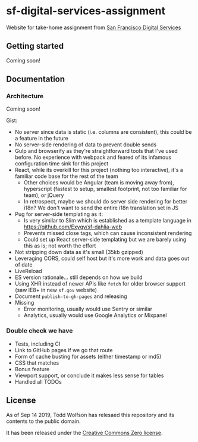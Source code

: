 # sf-digital-services-assignment
Website for take-home assignment from [San Francisco Digital Services][]

[San Francisco Digital Services]: https://digitalservices.sfgov.org/

## Getting started
Coming soon!

## Documentation
### Architecture
Coming soon!

Gist:

- No server since data is static (i.e. columns are consistent), this could be a feature in the future
- No server-side rendering of data to prevent double sends
- Gulp and browserify as they're straightforward tools that I've used before. No experience with webpack and feared of its infamous configuration time sink for this project
- React, while its overkill for this project (nothing too interactive), it's a familiar code base for the rest of the team
    - Other choices would be Angular (team is moving away from), hyperscript (fastest to setup, smallest footprint, not too familiar for team), or jQuery
    - In retrospect, maybe we should do server side rendering for better i18n? We don't want to send the entire i18n translation set in JS
- Pug for server-side templating as it:
    - Is very similar to Slim which is established as a template language in https://github.com/Exygy/sf-dahlia-web
    - Prevents missed close tags, which can cause inconsistent rendering
    - Could set up React server-side templating but we are barely using this as is; not worth the effort
- Not stripping down data as it's small (35kb gzipped)
- Leveraging CORS, could self host but it's more work and data goes out of date
- LiveReload
- ES version rationale... still depends on how we build
- Using XHR instead of newer APIs like `fetch` for older browser support (saw IE8+ in new `sf.gov` website)
- Document `publish-to-gh-pages` and releasing
- Missing
    - Error monitoring, usually would use Sentry or similar
    - Analytics, usually would use Google Analytics or Mixpanel

### Double check we have
- Tests, including CI
- Link to GitHub pages if we go that route
- Form of cache busting for assets (either timestamp or md5)
- CSS that matches
- Bonus feature
- Viewport support, or conclude it makes less sense for tables
- Handled all TODOs

## License
As of Sep 14 2019, Todd Wolfson has relesaed this repository and its contents to the public domain.

It has been released under the [Creative Commons Zero license][CC0].

[CC0]: LICENSE
